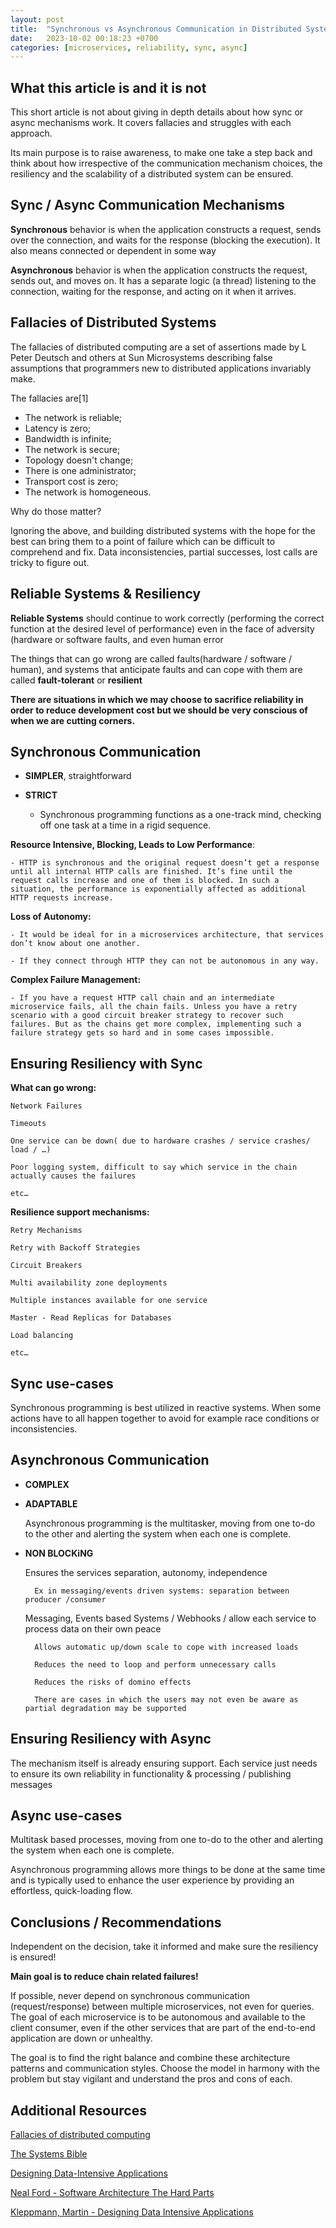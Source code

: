 ```yaml
---
layout: post
title:  "Synchronous vs Asynchronous Communication in Distributed Systems"
date:   2023-10-02 00:18:23 +0700
categories: [microservices, reliability, sync, async]
---
```


## What this article is and it is not

This short article is not about giving in depth details about how sync or async mechanisms work. It covers fallacies and struggles with each approach.

Its main purpose is to raise awareness, to make one take a step back and think about how irrespective of the communication mechanism choices, the resiliency and the scalability of a distributed system can be ensured. 

## Sync / Async Communication Mechanisms

**Synchronous** behavior is when the application constructs a request, sends over the connection, and waits for the response (blocking the execution). It also means connected or dependent in some way

**Asynchronous** behavior is when the application constructs the request, sends out, and moves on. It has a separate logic (a thread) listening to the connection, waiting for the response, and acting on it when it arrives.

## Fallacies of Distributed Systems

The fallacies of distributed computing are a set of assertions made by L Peter Deutsch and others at Sun Microsystems describing false assumptions that programmers new to distributed applications invariably make.

The fallacies are[1]

- The network is reliable;
- Latency is zero;
- Bandwidth is infinite;
- The network is secure;
- Topology doesn't change;
- There is one administrator;
- Transport cost is zero;
- The network is homogeneous.

Why do those matter? 

Ignoring the above, and building distributed systems with the hope for the best can bring them to a point of failure which can be difficult to comprehend and fix. Data inconsistencies, partial successes, lost calls are tricky to figure out.

## Reliable Systems & Resiliency

**Reliable Systems** should continue to work correctly (performing the correct function at the desired level of performance) even in the face of adversity (hardware or software faults, and even human error

The things that can go wrong are called faults(hardware / software / human), and systems that anticipate faults and can cope with them are called **fault-tolerant** or **resilient**

**There are situations in which we may choose to sacrifice reliability in order to reduce development cost but we should be very conscious of when we are cutting corners.**

## Synchronous Communication

- **SIMPLER**, straightforward

- **STRICT**

    - Synchronous programming functions as a one-track mind, checking off one task at a time in a rigid sequence.

**Resource Intensive, Blocking, Leads to Low Performance**:

    - HTTP is synchronous and the original request doesn’t get a response until all internal HTTP calls are finished. It’s fine until the request calls increase and one of them is blocked. In such a situation, the performance is exponentially affected as additional HTTP requests increase.

**Loss of Autonomy:**

    - It would be ideal for in a microservices architecture, that services don’t know about one another.

    - If they connect through HTTP they can not be autonomous in any way.

**Complex Failure Management:**

    - If you have a request HTTP call chain and an intermediate microservice fails, all the chain fails. Unless you have a retry scenario with a good circuit breaker strategy to recover such failures. But as the chains get more complex, implementing such a failure strategy gets so hard and in some cases impossible.

## Ensuring Resiliency with Sync

**What can go wrong:**

    Network Failures

    Timeouts

    One service can be down( due to hardware crashes / service crashes/ load / …)

    Poor logging system, difficult to say which service in the chain actually causes the failures

    etc…

**Resilience support mechanisms:**

    Retry Mechanisms

    Retry with Backoff Strategies

    Circuit Breakers

    Multi availability zone deployments

    Multiple instances available for one service

    Master - Read Replicas for Databases

    Load balancing

    etc…

## Sync use-cases

Synchronous programming is best utilized in reactive systems. When some actions have to all
happen together to avoid for example race conditions or inconsistencies.

## Asynchronous Communication

- **COMPLEX**

- **ADAPTABLE** 

    Asynchronous programming is the multitasker, moving from one to-do to the other and alerting the system when each one is complete.
 
- **NON BLOCKiNG**

    Ensures the services separation, autonomy, independence

        Ex in messaging/events driven systems: separation between producer /consumer

    Messaging, Events based Systems / Webhooks / allow each service to process data on their own peace

        Allows automatic up/down scale to cope with increased loads

        Reduces the need to loop and perform unnecessary calls

        Reduces the risks of domino effects

        There are cases in which the users may not even be aware as partial degradation may be supported


## Ensuring Resiliency with Async

The mechanism itself is already ensuring support. Each service just needs to ensure its own reliability
in functionality & processing / publishing messages

## Async use-cases

Multitask based processes, moving from one to-do to the other and alerting the system when each one
is complete.

Asynchronous programming allows more things to be done at the same time and is typically used to
enhance the user experience by providing an effortless, quick-loading flow.

## Conclusions / Recommendations

Independent on the decision, take it informed and make sure the resiliency is ensured!

**Main goal is to reduce chain related failures!**

If possible, never depend on synchronous communication (request/response) between multiple
microservices, not even for queries. The goal of each microservice is to be autonomous and
available to the client consumer, even if the other services that are part of the end-to-end
application are down or unhealthy.

The goal is to find the right balance and combine these architecture patterns and communication
styles. Choose the model in harmony with the problem but stay vigilant and understand the pros
and cons of each.

## Additional Resources

[Fallacies of distributed computing](https://en.wikipedia.org/wiki/Fallacies_of_distributed_computing)

[The Systems Bible](https://www.goodreads.com/book/show/583785.The_Systems_Bible?ac=1&from_search=true&qid=lkAyxWF70x&rank=1)

[Designing Data-Intensive Applications](https://www.goodreads.com/book/show/23463279-designing-data-intensive-applications?ac=1&from_search=true&qid=IWoRD8lhTr&rank=1)

[Neal Ford - Software Architecture The Hard Parts](https://www.goodreads.com/book/show/58153482-software-architecture)

[Kleppmann, Martin - Designing Data Intensive Applications](https://www.goodreads.com/book/show/23463279-designing-data-intensive-applications)